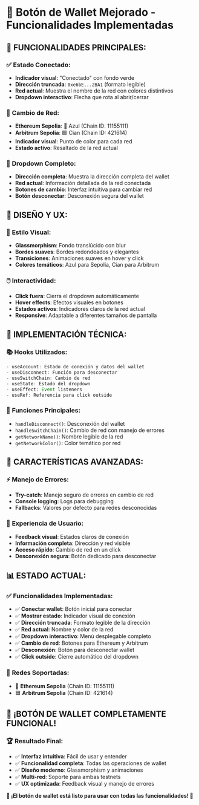 # 🔗 Botón de Wallet Mejorado - Funcionalidades Implementadas

## 🎯 **FUNCIONALIDADES PRINCIPALES:**

### ✅ **Estado Conectado:**
- **Indicador visual**: "Conectado" con fondo verde
- **Dirección truncada**: `0xe6bE...2BA1` (formato legible)
- **Red actual**: Muestra el nombre de la red con colores distintivos
- **Dropdown interactivo**: Flecha que rota al abrir/cerrar

### 🔄 **Cambio de Red:**
- **Ethereum Sepolia**: 🔵 Azul (Chain ID: 11155111)
- **Arbitrum Sepolia**: 🟦 Cian (Chain ID: 421614)
- **Indicador visual**: Punto de color para cada red
- **Estado activo**: Resaltado de la red actual

### 📱 **Dropdown Completo:**
- **Dirección completa**: Muestra la dirección completa del wallet
- **Red actual**: Información detallada de la red conectada
- **Botones de cambio**: Interfaz intuitiva para cambiar red
- **Botón desconectar**: Desconexión segura del wallet

## 🎨 **DISEÑO Y UX:**

### 🌟 **Estilo Visual:**
- **Glassmorphism**: Fondo translúcido con blur
- **Bordes suaves**: Bordes redondeados y elegantes
- **Transiciones**: Animaciones suaves en hover y click
- **Colores temáticos**: Azul para Sepolia, Cian para Arbitrum

### 🖱️ **Interactividad:**
- **Click fuera**: Cierra el dropdown automáticamente
- **Hover effects**: Efectos visuales en botones
- **Estados activos**: Indicadores claros de la red actual
- **Responsive**: Adaptable a diferentes tamaños de pantalla

## 🔧 **IMPLEMENTACIÓN TÉCNICA:**

### 📚 **Hooks Utilizados:**
```typescript
- useAccount: Estado de conexión y datos del wallet
- useDisconnect: Función para desconectar
- useSwitchChain: Cambio de red
- useState: Estado del dropdown
- useEffect: Event listeners
- useRef: Referencia para click outside
```

### 🎯 **Funciones Principales:**
- `handleDisconnect()`: Desconexión del wallet
- `handleSwitchChain()`: Cambio de red con manejo de errores
- `getNetworkName()`: Nombre legible de la red
- `getNetworkColor()`: Color temático por red

## 🚀 **CARACTERÍSTICAS AVANZADAS:**

### ⚡ **Manejo de Errores:**
- **Try-catch**: Manejo seguro de errores en cambio de red
- **Console logging**: Logs para debugging
- **Fallbacks**: Valores por defecto para redes desconocidas

### 🎪 **Experiencia de Usuario:**
- **Feedback visual**: Estados claros de conexión
- **Información completa**: Dirección y red visible
- **Acceso rápido**: Cambio de red en un click
- **Desconexión segura**: Botón dedicado para desconectar

## 📊 **ESTADO ACTUAL:**

### ✅ **Funcionalidades Implementadas:**
- ✅ **Conectar wallet**: Botón inicial para conectar
- ✅ **Mostrar estado**: Indicador visual de conexión
- ✅ **Dirección truncada**: Formato legible de la dirección
- ✅ **Red actual**: Nombre y color de la red
- ✅ **Dropdown interactivo**: Menú desplegable completo
- ✅ **Cambio de red**: Botones para Ethereum y Arbitrum
- ✅ **Desconexión**: Botón para desconectar wallet
- ✅ **Click outside**: Cierre automático del dropdown

### 🎯 **Redes Soportadas:**
- 🔵 **Ethereum Sepolia** (Chain ID: 11155111)
- 🟦 **Arbitrum Sepolia** (Chain ID: 421614)

## 🎉 **¡BOTÓN DE WALLET COMPLETAMENTE FUNCIONAL!**

### 🏆 **Resultado Final:**
- ✅ **Interfaz intuitiva**: Fácil de usar y entender
- ✅ **Funcionalidad completa**: Todas las operaciones de wallet
- ✅ **Diseño moderno**: Glassmorphism y animaciones
- ✅ **Multi-red**: Soporte para ambas testnets
- ✅ **UX optimizada**: Feedback visual y manejo de errores

**🚀 ¡El botón de wallet está listo para usar con todas las funcionalidades! 🎉**



